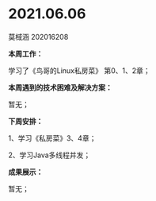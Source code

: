 # 2021.06.06

莫棫涵 202016208

**本周工作：**

学习了《鸟哥的Linux私房菜》 第0、1、2章；

**本周遇到的技术困难及解决方案：**

暂无；

**下周安排：**

1、学习《私房菜》3、4章；

2、学习Java多线程并发；

**成果展示：**

暂无；